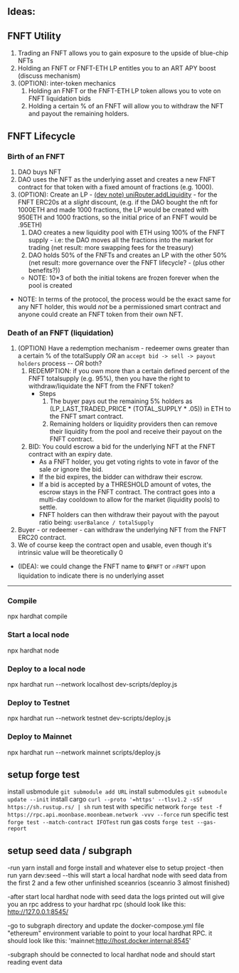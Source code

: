 ## Ideas:
## FNFT Utility
1. Trading an FNFT allows you to gain exposure to the upside of blue-chip NFTs
2. Holding an FNFT or FNFT-ETH LP entitles you to an ART APY boost (discuss mechanism)
3. (OPTION): inter-token mechanics
    1. Holding an FNFT or the FNFT-ETH LP token allows you to vote on FNFT liquidation bids
    2. Holding a certain % of an FNFT will allow you to withdraw the NFT and payout the remaining holders.
## FNFT Lifecycle
### Birth of an FNFT
1. DAO buys NFT
3. DAO uses the NFT as the underlying asset and creates a new FNFT contract for that token with a fixed amount of fractions (e.g. 1000).
4. (OPTION): Create an LP - [(dev note) uniRouter.addLiquidity](https://github.com/Uniswap/v2-periphery/blob/master/contracts/UniswapV2Router02.sol#L61) - for the FNFT ERC20s at a _slight_ discount, (e.g. if the DAO bought the nft for 1000ETH and made 1000 fractions, the LP would be created with 950ETH and 1000 fractions, so the initial price of an FNFT would be .95ETH)
    1. DAO creates a new liquidity pool with ETH using 100% of the FNFT supply - i.e: the DAO moves all the fractions into the market for trading (net result: more swapping fees for the treasury)
    2. DAO holds 50% of the FNFTs and creates an LP with the other 50% (net result: more governance over the FNFT lifecycle? - (plus other benefits?))
    - NOTE: 10*3 of both the initial tokens are frozen forever when the pool is created
- NOTE: In terms of the protocol, the process would be the exact same for any NFT holder, this would _not_ be a permissioned smart contract and anyone could create an FNFT token from their own NFT.


### Death of an FNFT (liquidation)
1. (OPTION) Have a redemption mechanism - redeemer owns greater than a certain % of the totalSupply *OR* an `accept bid -> sell -> payout holders` process -- *OR* both?
    1. REDEMPTION: if you own more than a certain defined percent of the FNFT totalsupply (e.g. 95%), then you have the right to withdraw/liquidate the NFT from the FNFT token?
        - Steps
            1. The buyer pays out the remaining 5% holders as (LP_LAST_TRADED_PRICE * (TOTAL_SUPPLY * .05)) in ETH to the FNFT smart contract.
            2. Remaining holders or liquidity providers then can remove their liquidity from the pool and receive their payout on the FNFT contract.
    2. BID: You could escrow a bid for the underlying NFT at the FNFT contract with an expiry date.
        - As a FNFT holder, you get voting rights to vote in favor of the sale *or* ignore the bid.
        - If the bid expires, the bidder can withdraw their escrow.
        - If a bid is accepted by a THRESHOLD amount of votes, the escrow stays in the FNFT contract. The contract goes into a multi-day cooldown to allow for the market (liquidity pools) to settle.
        - FNFT holders can then withdraw their payout with the payout ratio being: `userBalance / totalSupply`
2. Buyer - or redeemer - can withdraw the underlying NFT from the FNFT ERC20 contract.
3. We of course keep the contract open and usable, even though it's intrinsic value will be theoretically 0
- (IDEA): we could change the FNFT name to `🔒FNFT` or `🔥FNFT` upon liquidation to indicate there is no underlying asset

---
### Compile
npx hardhat compile

### Start a local node
npx hardhat node

### Deploy to a local node
npx hardhat run --network localhost dev-scripts/deploy.js

### Deploy to Testnet
npx hardhat run --network testnet dev-scripts/deploy.js

### Deploy to Mainnet
npx hardhat run --network mainnet scripts/deploy.js

## setup forge test
install usbmodule
`git submodule add URL`
install submodules
`git submodule update --init`
install cargo
`curl --proto '=https' --tlsv1.2 -sSf https://sh.rustup.rs/ | sh`
run test with specific network
`forge test -f https://rpc.api.moonbase.moonbeam.network -vvv --force`
run specific test
`forge test --match-contract IFOTest`
run gas costs
`forge test --gas-report`

## setup seed data / subgraph
-run yarn install and forge install and whatever else to setup project
-then run yarn dev:seed
--this will start a local hardhat node with seed data from the first 2 and a few other unfinished sceanrios (sceanrio 3 almost finished)

-after start local hardhat node with seed data the logs printed out will give you an rpc address to your hardhat rpc (should look like this: http://127.0.0.1:8545/

-go to subgraph directory and update the docker-compose.yml file "ethereum" environment variable to point to your local hardhat RPC. it should look like this: 'mainnet:http://host.docker.internal:8545'

-subgraph should be connected to local hardhat node and should start reading event data